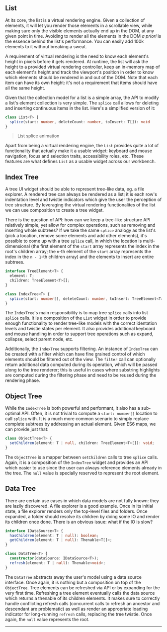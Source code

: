 ## List

At its core, the list is a virtual rendering engine. Given a collection of elements, it will let you render those elements in a scrollable view, while making sure only the visible elements actually end up in the DOM, at any given point in time. Avoiding to render all the elements in the DOM _a priori_ is the essence behind the list's performance. You can easily add 100k elements to it without breaking a sweat.

A requirement of virtual rendering is the need to know each element's height in pixels before it gets rendered. At runtime, the list will ask the height to a provided virtual rendering controller, keep an in-memory map of each element's height and track the viewport's position in order to know which elements should be rendered in and out of the DOM. Note that each item can have its own height: it's not a requirement that items should have all the same height.

Given that the collection model for a list is a simple array, the API to modify a list's element collection is very simple. The `splice` call allows for deleting and inserting continuous items in the list. Here's a simplified version of it:

```ts
class List<T> {
  splice(start: number, deleteCount: number, toInsert: T[]): void
}
```

> List splice animation

Apart from being a virtual rendering engine, the `List` provides quite a lot of functionality that actually make it a usable widget: keyboard and mouse navigation, focus and selection traits, accessibility roles, etc. These features are what defines `List` as a usable widget across our workbench.

## Index Tree

A tree UI widget should be able to represent tree-like data, eg. a file explorer. A rendered tree can always be rendered as a list; it is each row's indentation level and twistie indicators which give the user the perception of tree structure. By leveraging the virtual rendering functionalites of the list we can use composition to create a tree widget.

There is the question of API: how can we keep a tree-like structure API relatively simple, yet allow for complex operations, such as removing and inserting whole subtrees? If we take the same `splice` analogy as the list's (pick a location, remove some elements and add other elements), it's possible to come up with a tree `splice` call, in which the location is multi-dimensional (the first element of the `start` array represents the index in the root's children array; the `n`-th element of the `start` array represents the index in the `n - 1`-th children array) and the elements to insert are entire subtrees.

```ts
interface TreeElement<T> {
  element: T;
  children: TreeElement<T>[];
}

class IndexTree<T> {
  splice(start: number[], deleteCount: number, toInsert: TreeElement<T>[]): void;
}
```

The `IndexTree`'s main responsibility is to map tree `splice` calls into list `splice` calls. It is a composition of the `List` widget in order to provide enough functionality to render tree-like models with the correct identation levels and twistie states per element. It also provides additional keyboard and mouse handling in order to support tree operations such as expand, collapse, select parent node, etc.

Additionally, the `IndexTree` supports filtering. An instance of `IndexTree` can be created with a filter which can have fine grained control of which elements should be filtered out of the view. The `filter` call can optionally return additional data computed during its operation, which will be passed along to the tree renderer; this is useful in cases where substring highlights are computed during the filtering phase and need to be reused during the rendering phase.

## Object Tree

While the `IndexTree` is both powerful and performant, it also has a sub-optimal API. Often, it is not trivial to compute a `start: number[]` location to call `splice` with. It is a much more common scenario to simply replace complete subtrees by addressing an actual element. Given ES6 maps, we can provide just that:

```ts
class ObjectTree<T> {
  setChildren(element: T | null, children: TreeElement<T>[]): void;
}
```

The `ObjectTree` is a mapper between `setChildren` calls to tree `splice` calls. Again, it is a composition of the `IndexTree` widget and provides an API which easier to use since the user can always reference elements already in the tree. The `null` value is specially reserved to represent the root element.

## Data Tree

There are certain use cases in which data models are not fully known: they are lazily discovered. A file explorer is a good example. Once in its initial state, a file explorer renders only the top-level files and folders. Once expanded, a folder should resolve its children by doing some IO and render its children once done. There is an obvious issue: what if the IO is slow?

```ts
interface IDataSource<T> {
  hasChildren(element: T | null): boolean;
  getChildren(element: T | null): Thenable<T[]>;
}

class DataTree<T> {
  constructor(dataSource: IDataSource<T>);
  refresh(element: T | null): Thenable<void>;
}
```

The `DataTree` abstracts away the user's model using a data source interface. Once again, it is nothing but a composition on top of the `ObjectTree`. Tree elements can be refreshed via API or by expanding for the very first time. Refreshing a tree element eventually calls the data source which returns a thenable of its children elements. It makes sure to correctly handle conflicting refresh calls (concurrent calls to refresh an ancestor and descendant are problematic) as well as render an appropriate loading indicator for long-running `refresh` calls, replacing the tree twistie. Once again, the `null` value represents the root.

---
<!-- 
## Performance

Errors in 10.000 files, 2 errors per file.

| Test | Before | After |
|---|---|---|
| **Set Input** | 2990ms | 524ms |
| **Filter to Same** | 1400ms | 204ms |
| **Filter to Empty** | 970ms | 78ms |
| **Collapse All** | 30 seconds! | 625ms |
 -->
